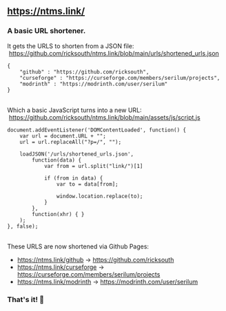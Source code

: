 ## https://ntms.link/
### A basic URL shortener.

It gets the URLS to shorten from a JSON file:\
&nbsp;https://github.com/ricksouth/ntms.link/blob/main/urls/shortened_urls.json

```
{
	"github" : "https://github.com/ricksouth",
	"curseforge" : "https://curseforge.com/members/serilum/projects",
	"modrinth" : "https://modrinth.com/user/serilum"
}
```
&nbsp;\
Which a basic JavaScript turns into a new URL:\
&nbsp;https://github.com/ricksouth/ntms.link/blob/main/assets/js/script.js
```
document.addEventListener('DOMContentLoaded', function() {
	var url = document.URL + "";
	url = url.replaceAll("?p=/", "");

	loadJSON('/urls/shortened_urls.json',
		function(data) {
			var from = url.split("link/")[1]

			if (from in data) {
				var to = data[from];

				window.location.replace(to);
			}
		},
		function(xhr) { }
	);
}, false);
```
&nbsp;\
These URLS are now shortened via Github Pages:
 - https://ntms.link/github -> https://github.com/ricksouth
 - https://ntms.link/curseforge -> https://curseforge.com/members/serilum/projects
 - https://ntms.link/modrinth -> https://modrinth.com/user/serilum

### That's it! 🤷
